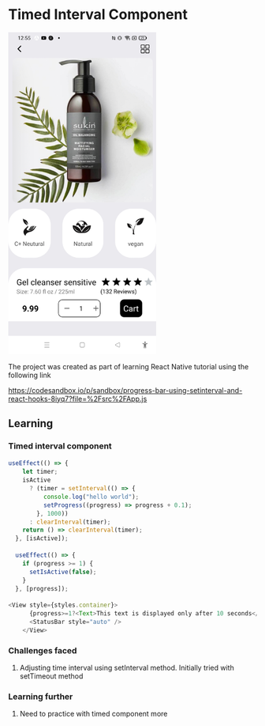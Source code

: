 # Timed Interval Component
<img width="300px" src="skincareapp-ui-2-screenshot-1.jpg.jpg" alt="image_name png" />

The project was created as part of learning React Native tutorial using the following link

https://codesandbox.io/p/sandbox/progress-bar-using-setinterval-and-react-hooks-8iyq7?file=%2Fsrc%2FApp.js

## Learning

### Timed interval component
```js
useEffect(() => {
    let timer;
    isActive
      ? (timer = setInterval(() => {
          console.log("hello world");
          setProgress((progress) => progress + 0.1);
        }, 1000))
      : clearInterval(timer);
    return () => clearInterval(timer);
  }, [isActive]);

  useEffect(() => {
    if (progress >= 1) {
      setIsActive(false);
    }
  }, [progress]);

<View style={styles.container}>
      {progress>=1?<Text>This text is displayed only after 10 seconds</Text>:null}
      <StatusBar style="auto" />
    </View>
```

### Challenges faced

1. Adjusting time interval using setInterval method. Initially tried with setTimeout method

### Learning further

1. Need to practice with timed component more

